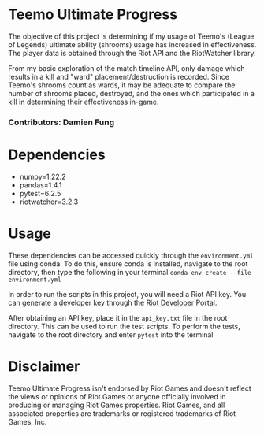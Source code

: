 # Teemo Ultimate Progress
The objective of this project is determining if my usage of Teemo's (League of Legends) ultimate ability (shrooms) usage has increased in effectiveness. The player data is obtained through the Riot API and the RiotWatcher library. 

From my basic exploration of the match timeline API, only damage which results in a kill and "ward" placement/destruction is recorded. Since Teemo's shrooms count as wards, it may be adequate to compare the number of shrooms placed, destroyed, and the ones which participated in a kill in determining their effectiveness in-game.

### Contributors: Damien Fung

# Dependencies
- numpy=1.22.2
- pandas=1.4.1
- pytest=6.2.5
- riotwatcher=3.2.3

# Usage
These dependencies can be accessed quickly through the `environment.yml` file using conda. To do this, ensure conda is installed, navigate to the root directory, then type the following in your terminal
```conda env create --file environment.yml```

In order to run the scripts in this project, you will need a Riot API key. You can generate a developer key through the [Riot Developer Portal](https://developer.riotgames.com/).

After obtaining an API key, place it in the `api_key.txt` file in the root directory. This can be used to run the test scripts. To perform the tests, navigate to the root directory and enter 
```pytest``` 
into the terminal


# Disclaimer
Teemo Ultimate Progress isn't endorsed by Riot Games and doesn't reflect the views or opinions of Riot Games or anyone officially involved in producing or managing Riot Games properties. Riot Games, and all associated properties are trademarks or registered trademarks of Riot Games, Inc.
